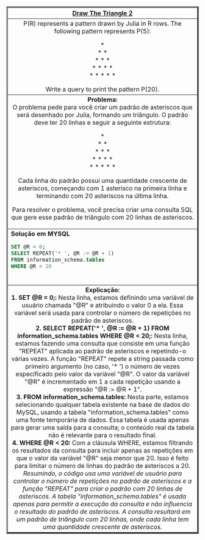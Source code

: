   <table width="100%" border="3" cellspacing="0" cellpadding="8">
    <tr>
      <th colspan="2"><a href="https://www.hackerrank.com/challenges/draw-the-triangle-2/">Draw The Triangle 2</a></th>
    </tr>
    
  <tr>
      <td colspan="2" align="center">P(R) represents a pattern drawn by Julia in R rows. The following pattern represents P(5):

<p>* <br>
* * <br>
* * * <br>
* * * * <br>
* * * * *<br></p>
Write a query to print the pattern P(20).
<br>
    </td>
    </tr>
    
  <tr>
      <td colspan="2"  align="center"><b>Problema:</b><br>O problema pede para você criar um padrão de asteriscos que será desenhado por Julia, formando um triângulo. O padrão deve ter 20 linhas e seguir a seguinte estrutura:

<p>* <br>
* * <br>
* * * <br>
* * * * <br>
* * * * *<br></p>
Cada linha do padrão possui uma quantidade crescente de asteriscos, começando com 1 asterisco na primeira linha e terminando com 20 asteriscos na última linha.

Para resolver o problema, você precisa criar uma consulta SQL que gere esse padrão de triângulo com 20 linhas de asteriscos.</td>
  </tr>
    
  <tr>
      <td colspan="2"  align="left">
        <b>Solução em MYSQL</b><br>
        
  ```sql
SET @R = 0;
SELECT REPEAT('* ', @R := @R + 1)
FROM information_schema.tables
WHERE @R < 20
  ```
  <br>
    </td>
  </tr>
    
  <tr>
    <td colspan="2"  align="center">
    <b>Explicação:</b><br>
    <b>1. SET @R = 0;:</b> Nesta linha, estamos definindo uma variável de usuário chamada "@R" e atribuindo o valor 0 a ela. Essa variável será usada para controlar o número de repetições no padrão de asteriscos.<br>
    <b>2. SELECT REPEAT('* ', @R := @R + 1) FROM information_schema.tables WHERE @R < 20;:</b> Nesta linha, estamos fazendo uma consulta que consiste em uma função "REPEAT" aplicada ao padrão de asteriscos e repetindo-o várias vezes. A função "REPEAT" repete a string passada como primeiro argumento (no caso, '* ') o número de vezes especificado pelo valor da variável "@R". O valor da variável "@R" é incrementado em 1 a cada repetição usando a expressão "@R := @R + 1".<br>
    <b>3. FROM information_schema.tables:</b> Nesta parte, estamos selecionando qualquer tabela existente na base de dados do MySQL, usando a tabela "information_schema.tables" como uma fonte temporária de dados. Essa tabela é usada apenas para gerar uma saída para a consulta; o conteúdo real da tabela não é relevante para o resultado final.
    <br>
    <b>4. WHERE @R < 20:</b> Com a cláusula WHERE, estamos filtrando os resultados da consulta para incluir apenas as repetições em que o valor da variável "@R" seja menor que 20. Isso é feito para limitar o número de linhas do padrão de asteriscos a 20.
    <br>
    <i>Resumindo, o código usa uma variável de usuário para controlar o número de repetições no padrão de asteriscos e a função "REPEAT" para criar o padrão com 20 linhas de asteriscos. A tabela "information_schema.tables" é usada apenas para permitir a execução da consulta e não influencia o resultado do padrão de asteriscos. A consulta resultará em um padrão de triângulo com 20 linhas, onde cada linha tem uma quantidade crescente de asteriscos.</i>
    </td>
  </tr>
    
  </table>

